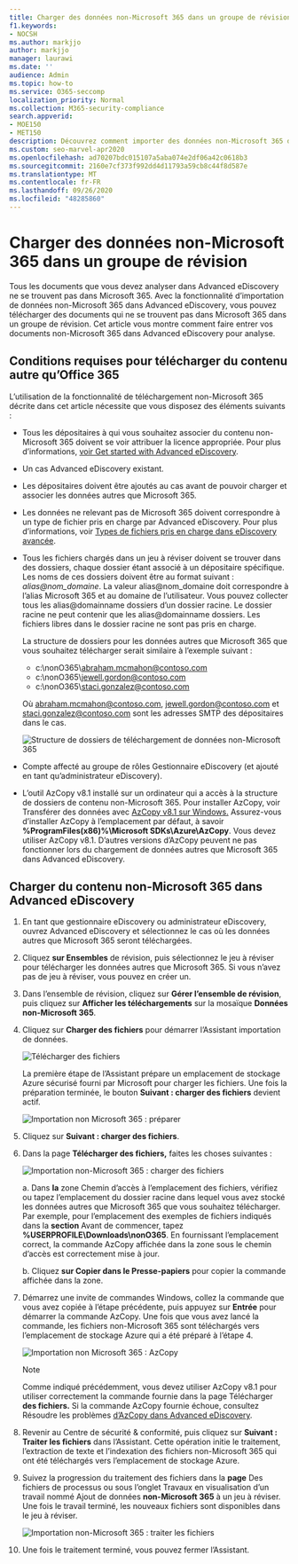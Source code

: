 ```yaml
---
title: Charger des données non-Microsoft 365 dans un groupe de révision
f1.keywords:
- NOCSH
ms.author: markjjo
author: markjjo
manager: laurawi
ms.date: ''
audience: Admin
ms.topic: how-to
ms.service: O365-seccomp
localization_priority: Normal
ms.collection: M365-security-compliance
search.appverid:
- MOE150
- MET150
description: Découvrez comment importer des données non-Microsoft 365 dans un groupe de révision pour analyse dans un cas Advanced eDiscovery.
ms.custom: seo-marvel-apr2020
ms.openlocfilehash: ad70207bdc015107a5aba074e2df06a42c0618b3
ms.sourcegitcommit: 2160e7cf373f992dd4d11793a59cb8c44f8d587e
ms.translationtype: MT
ms.contentlocale: fr-FR
ms.lasthandoff: 09/26/2020
ms.locfileid: "48285860"
---
```

# <a name="load-non-microsoft-365-data-into-a-review-set"></a>Charger des données non-Microsoft 365 dans un groupe de révision

Tous les documents que vous devez analyser dans Advanced eDiscovery ne se trouvent pas dans Microsoft 365. Avec la fonctionnalité d’importation de données non-Microsoft 365 dans Advanced eDiscovery, vous pouvez télécharger des documents qui ne se trouvent pas dans Microsoft 365 dans un groupe de révision. Cet article vous montre comment faire entrer vos documents non-Microsoft 365 dans Advanced eDiscovery pour analyse.

## <a name="requirements-to-upload-non-office-365-content"></a>Conditions requises pour télécharger du contenu autre qu’Office 365

L’utilisation de la fonctionnalité de téléchargement non-Microsoft 365 décrite dans cet article nécessite que vous disposez des éléments suivants :

- Tous les dépositaires à qui vous souhaitez associer du contenu non-Microsoft 365 doivent se voir attribuer la licence appropriée. Pour plus d’informations, [voir Get started with Advanced eDiscovery](get-started-with-advanced-ediscovery.md#step-1-verify-and-assign-appropriate-licenses).

- Un cas Advanced eDiscovery existant.

- Les dépositaires doivent être ajoutés au cas avant de pouvoir charger et associer les données autres que Microsoft 365.

- Les données ne relevant pas de Microsoft 365 doivent correspondre à un type de fichier pris en charge par Advanced eDiscovery. Pour plus d’informations, voir [Types de fichiers pris en charge dans eDiscovery avancée](supported-filetypes-ediscovery20.md).

- Tous les fichiers chargés dans un jeu à réviser doivent se trouver dans des dossiers, chaque dossier étant associé à un dépositaire spécifique. Les noms de ces dossiers doivent être au format suivant : *alias@nom_domaine*. La valeur alias@nom_domaine doit correspondre à l’alias Microsoft 365 et au domaine de l’utilisateur. Vous pouvez collecter tous les alias@domainname dossiers d’un dossier racine. Le dossier racine ne peut contenir que les alias@domainname dossiers. Les fichiers libres dans le dossier racine ne sont pas pris en charge.

   La structure de dossiers pour les données autres que Microsoft 365 que vous souhaitez télécharger serait similaire à l’exemple suivant :

   - c:\nonO365\abraham.mcmahon@contoso.com
   - c:\nonO365\jewell.gordon@contoso.com
   - c:\nonO365\staci.gonzalez@contoso.com

   Où abraham.mcmahon@contoso.com, jewell.gordon@contoso.com et staci.gonzalez@contoso.com sont les adresses SMTP des dépositaires dans le cas.

   ![Structure de dossiers de téléchargement de données non-Microsoft 365](../media/3f2dde84-294e-48ea-b44b-7437bd25284c.png)

- Compte affecté au groupe de rôles Gestionnaire eDiscovery (et ajouté en tant qu’administrateur eDiscovery).

- L’outil AzCopy v8.1 installé sur un ordinateur qui a accès à la structure de dossiers de contenu non-Microsoft 365. Pour installer AzCopy, voir Transférer des données avec [AzCopy v8.1 sur Windows.](https://docs.microsoft.com/previous-versions/azure/storage/storage-use-azcopy) Assurez-vous d’installer AzCopy à l’emplacement par défaut, à savoir **%ProgramFiles(x86)%\Microsoft SDKs\Azure\AzCopy**. Vous devez utiliser AzCopy v8.1. D’autres versions d’AzCopy peuvent ne pas fonctionner lors du chargement de données autres que Microsoft 365 dans Advanced eDiscovery.


## <a name="upload-non-microsoft-365-content-into-advanced-ediscovery"></a>Charger du contenu non-Microsoft 365 dans Advanced eDiscovery

1. En tant que gestionnaire eDiscovery ou administrateur eDiscovery, ouvrez Advanced eDiscovery et sélectionnez le cas où les données autres que Microsoft 365 seront téléchargées.  

2. Cliquez **sur Ensembles** de révision, puis sélectionnez le jeu à réviser pour télécharger les données autres que Microsoft 365.  Si vous n’avez pas de jeu à réviser, vous pouvez en créer un. 
 
3. Dans l’ensemble de révision, cliquez sur **Gérer l’ensemble de révision**, puis cliquez sur **Afficher les téléchargements** sur la mosaïque **Données non-Microsoft 365**.

4. Cliquez sur **Charger des fichiers** pour démarrer l’Assistant importation de données.

   ![Télécharger des fichiers](../media/574f4059-4146-4058-9df3-ec97cf28d7c7.png)

   La première étape de l’Assistant prépare un emplacement de stockage Azure sécurisé fourni par Microsoft pour charger les fichiers.  Une fois la préparation terminée, le bouton **Suivant : charger des fichiers** devient actif.

   ![Importation non Microsoft 365 : préparer](../media/0670a347-a578-454a-9b3d-e70ef47aec57.png)
 
5. Cliquez sur **Suivant : charger des fichiers**.

6. Dans la page **Télécharger des fichiers,** faites les choses suivantes :

   ![Importation non-Microsoft 365 : charger des fichiers](../media/3ea53b5d-7f9b-4dfc-ba63-90a38c14d41a.png)

   a. Dans **la** zone Chemin d’accès à l’emplacement des fichiers, vérifiez ou tapez l’emplacement du dossier racine dans lequel vous avez stocké les données autres que Microsoft 365 que vous souhaitez télécharger. Par exemple, pour l’emplacement des exemples de fichiers indiqués dans la **section** Avant de commencer, tapez **%USERPROFILE\Downloads\nonO365**. En fournissant l’emplacement correct, la commande AzCopy affichée dans la zone sous le chemin d’accès est correctement mise à jour.

   b. Cliquez **sur Copier dans le Presse-papiers** pour copier la commande affichée dans la zone.

7. Démarrez une invite de commandes Windows, collez la commande que vous avez copiée à l’étape précédente, puis appuyez sur **Entrée** pour démarrer la commande AzCopy.  Une fois que vous avez lancé la commande, les fichiers non-Microsoft 365 sont téléchargés vers l’emplacement de stockage Azure qui a été préparé à l’étape 4.

   ![Importation non Microsoft 365 : AzCopy](../media/504e2dbe-f36f-4f36-9b08-04aea85d8250.png)

   > [!NOTE]
   > Comme indiqué précédemment, vous devez utiliser AzCopy v8.1 pour utiliser correctement la commande fournie dans la page Télécharger **des fichiers.** Si la commande AzCopy fournie échoue, consultez Résoudre les problèmes [d’AzCopy dans Advanced eDiscovery](troubleshooting-azcopy.md).

8. Revenir au Centre de sécurité & conformité, puis cliquez sur **Suivant : Traiter les fichiers** dans l’Assistant.  Cette opération initie le traitement, l’extraction de texte et l’indexation des fichiers non-Microsoft 365 qui ont été téléchargés vers l’emplacement de stockage Azure.  

9. Suivez la progression du traitement des fichiers dans  la **page** Des fichiers de processus ou sous l’onglet Travaux en visualisation d’un travail nommé Ajout de données **non-Microsoft 365** à un jeu à réviser.  Une fois le travail terminé, les nouveaux fichiers sont disponibles dans le jeu à réviser.

   ![Importation non-Microsoft 365 : traiter les fichiers](../media/218b1545-416a-4a9f-9b25-3b70e8508f67.png)

10. Une fois le traitement terminé, vous pouvez fermer l’Assistant.

